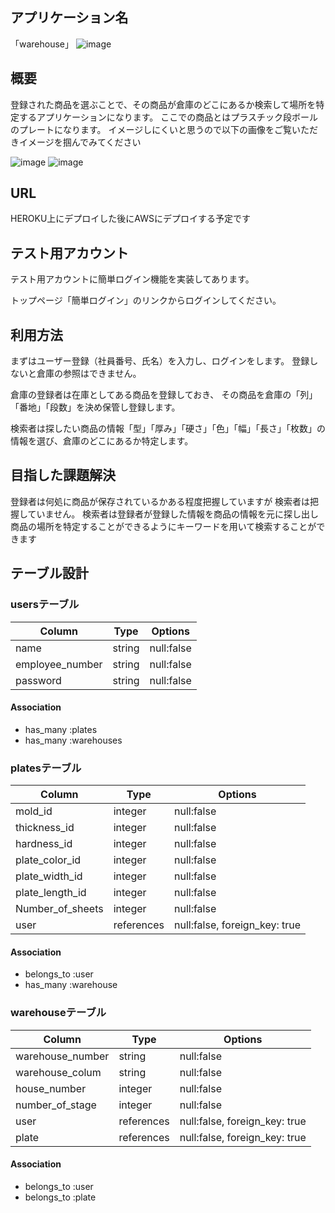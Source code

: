 ## アプリケーション名
「warehouse」
![image](https://user-images.githubusercontent.com/66520239/93739357-0c619c80-fc23-11ea-85d8-5fe868eefb9c.png)


## 概要
登録された商品を選ぶことで、その商品が倉庫のどこにあるか検索して場所を特定するアプリケーションになります。
ここでの商品とはプラスチック段ボールのプレートになります。
イメージしにくいと思うので以下の画像をご覧いただきイメージを掴んでみてください

![image](https://user-images.githubusercontent.com/66520239/93739187-a412bb00-fc22-11ea-8547-ab75c278a584.png)
![image](https://user-images.githubusercontent.com/66520239/93739244-d0c6d280-fc22-11ea-9398-0956b01e2fe1.png)



## URL
HEROKU上にデプロイした後にAWSにデプロイする予定です



## テスト用アカウント
テスト用アカウントに簡単ログイン機能を実装してあります。

トップページ「簡単ログイン」のリンクからログインしてください。


## 利用方法
まずはユーザー登録（社員番号、氏名）を入力し、ログインをします。
登録しないと倉庫の参照はできません。

倉庫の登録者は在庫としてある商品を登録しておき、
その商品を倉庫の「列」「番地」「段数」を決め保管し登録します。

検索者は探したい商品の情報「型」「厚み」「硬さ」「色」「幅」「長さ」「枚数」の情報を選び、倉庫のどこにあるか特定します。


## 目指した課題解決
登録者は何処に商品が保存されているかある程度把握していますが
検索者は把握していません。
検索者は登録者が登録した情報を商品の情報を元に探し出し商品の場所を特定することができるようにキーワードを用いて検索することができます

## テーブル設計

### usersテーブル

| Column           | Type   | Options    |
| ---------        | ------ | ---------- |
| name             | string | null:false |
| employee_number  | string | null:false |
| password         | string | null:false |

#### Association

- has_many :plates
- has_many :warehouses


### platesテーブル

| Column            | Type       | Options                       |
| --------------    | ---------- | ----------------------------- |
| mold_id           | integer    | null:false                    |
| thickness_id      | integer    | null:false                    |
| hardness_id       | integer    | null:false                    |
| plate_color_id    | integer    | null:false                    |
| plate_width_id    | integer    | null:false                    |
| plate_length_id   | integer    | null:false                    |
| Number_of_sheets  | integer    | null:false                    |
| user              | references | null:false, foreign_key: true |

#### Association

- belongs_to :user
- has_many :warehouse


### warehouseテーブル

| Column            | Type       | Options                       |
| --------------    | ---------- | ----------------------------- |
| warehouse_number  | string     | null:false                    |
| warehouse_colum   | string     | null:false                    |
| house_number      | integer    | null:false                    |
| number_of_stage   | integer    | null:false                    |
| user              | references | null:false, foreign_key: true |
| plate             | references | null:false, foreign_key: true |

#### Association

- belongs_to :user
- belongs_to :plate